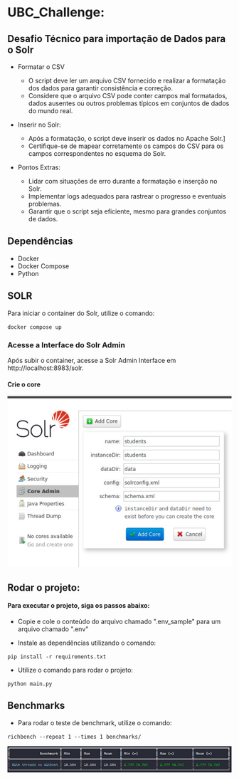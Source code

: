 # UBC_Challenge: 

## Desafio Técnico para importação de Dados para o Solr

- Formatar o CSV
  - O script deve ler um arquivo CSV fornecido e realizar a formatação dos dados para garantir consistência e correção.
  - Considere que o arquivo CSV pode conter campos mal formatados, dados ausentes ou outros problemas típicos em conjuntos de dados do mundo real.
   
- Inserir no Solr:
  - Após a formatação, o script deve inserir os dados no Apache Solr.]
  - Certifique-se de mapear corretamente os campos do CSV para os campos correspondentes no esquema do Solr.

- Pontos Extras:
  - Lidar com situações de erro durante a formatação e inserção no Solr.
  - Implementar logs adequados para rastrear o progresso e eventuais problemas.
  - Garantir que o script seja eficiente, mesmo para grandes conjuntos de dados.


## Dependências
- Docker
- Docker Compose
- Python

## SOLR
Para iniciar o container do Solr, utilize o comando:
```
docker compose up
```
### Acesse a Interface do Solr Admin

Após subir o container, acesse a Solr Admin Interface em http://localhost:8983/solr.

#### Crie o core
<img src="screenshots/SOLR_admin_core.jpeg">

## Rodar o projeto:

#### Para executar o projeto, siga os passos abaixo:

- Copie e cole o conteúdo do arquivo chamado ".env_sample" para um arquivo chamado ".env"

- Instale as dependências utilizando o comando:
```
pip install -r requirements.txt
```

- Utilize o comando para rodar o projeto:
```
python main.py
```


## Benchmarks

- Para rodar o teste de benchmark, utilize o comando:

```
richbench --repeat 1 --times 1 benchmarks/
```
<img src="screenshots/benchmark.jpeg">
